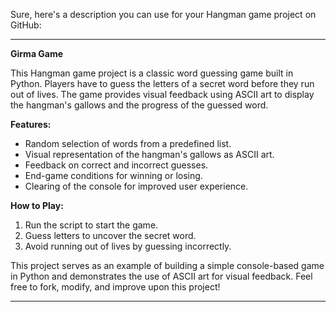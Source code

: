 Sure, here's a description you can use for your Hangman game project on GitHub:

---

**Girma Game**

This Hangman game project is a classic word guessing game built in Python. Players have to guess the letters of a secret word before they run out of lives. The game provides visual feedback using ASCII art to display the hangman's gallows and the progress of the guessed word.

**Features:**
- Random selection of words from a predefined list.
- Visual representation of the hangman's gallows as ASCII art.
- Feedback on correct and incorrect guesses.
- End-game conditions for winning or losing.
- Clearing of the console for improved user experience.
  
**How to Play:**
1. Run the script to start the game.
2. Guess letters to uncover the secret word.
3. Avoid running out of lives by guessing incorrectly.

This project serves as an example of building a simple console-based game in Python and demonstrates the use of ASCII art for visual feedback. Feel free to fork, modify, and improve upon this project!

---
